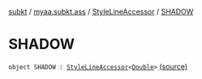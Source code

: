 [subkt](../../index.md) / [myaa.subkt.ass](../index.md) / [StyleLineAccessor](index.md) / [SHADOW](./-s-h-a-d-o-w.md)

# SHADOW

`object SHADOW : `[`StyleLineAccessor`](index.md)`<`[`Double`](https://kotlinlang.org/api/latest/jvm/stdlib/kotlin/-double/index.html)`>` [(source)](https://github.com/Myaamori/SubKt/blob/0.1.8/src/main/kotlin/myaa/subkt/ass/parser.kt#L514)